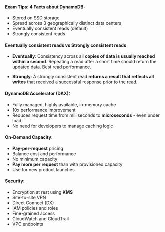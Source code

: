 #### Exam Tips: 4 Facts about DynamoDB:

* Stored on SSD storage
* Spread across 3 geographically distinct data centers
* Eventually consistent reads (default)
* Strongly consistent reads

#### Eventually consistent reads vs Strongly consistent reads

* **Eventually**: Consistency across all **copies of data is usually reached within a second**. Repeating a read after a
  short time should return the updated data. Best read performance.

* **Strongly**: A strongly consistent read **returns a result that reflects all writes** that received a successful
  response prior to the read.

#### DynamoDB Accelerator (DAX):

* Fully managed, highly available, in-memory cache
* 10x performance improvement
* Reduces request time from milliseconds to **microseconds** - even under load
* No need for developers to manage caching logic

#### On-Demand Capacity:

* **Pay-per-request** pricing
* Balance cost and performance
* No minimum capacity
* **Pay more per request** than with provisioned capacity
* Use for new product launches

#### Security:

* Encryption at rest using **KMS**
* Site-to-site VPN
* Direct Connect (DX)
* IAM policies and roles
* Fine-grained access
* CloudWatch and CloudTrail
* VPC endpoints